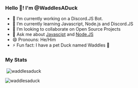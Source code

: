 ### Hello 👋! I'm @WaddlesADuck

- 🔭 I’m currently working on a Discord.JS Bot.
- 🌱 I’m currently learning Javascript, Node.js and Discord.JS
- 👯 I’m looking to collaborate on Open Source Projects
- 💬 Ask me about [Javascipt](https://developer.mozilla.org/en-US/docs/Web/JavaScript) and [Node.JS](https://nodejs.org/)
- 😄 Pronouns: He/Him
- ⚡ Fun fact: I have a pet Duck named Waddles 🦆

### My Stats

<p>&nbsp;<img align="center" src="https://github-readme-stats.vercel.app/api?username=waddlesaduck&theme=onedark&show_icons=true&locale=en" alt="waddlesaduck" /></p>
<p><img align="center" src="https://github-readme-streak-stats.herokuapp.com/?user=waddlesaduck&theme=onedark" alt="waddlesaduck" /></p>

